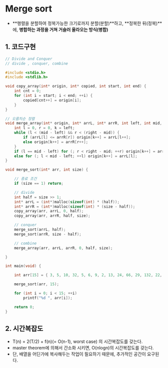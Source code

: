 # Merge sort
  - **행렬을 분할하여 정복가능한 크기로까지 분할(분할)**하고, **정복한 뒤(정복)**에, **병합하는 과정을 거쳐 거슬러 올라오는 방식(병합)**

## 1. 코드구현

```c
// Divide and Conquer
// divide , conquer, combine

#include <stdio.h>
#include <stdlib.h>

void copy_array(int* origin, int* copied, int start, int end) {
	int cnt = 0;
	for (int i = start; i < end; ++i) {
		copied[cnt++] = origin[i];
	}
}

// 오름차순 정렬
void merge_array(int* origin, int* arrL, int* arrR, int left, int mid, int right) {
	int l = 0, r = 0, k = left;
	while (l < (mid - left) && r < (right - mid)) {
		if (arrL[l] <= arrR[r]) origin[k++] = arrL[l++];
		else origin[k++] = arrR[r++];
	}
	if (l == mid - left) for (; r < right - mid; ++r) origin[k++] = arrR[r];
	else for (; l < mid - left; ++l) origin[k++] = arrL[l];
}

void merge_sort(int* arr, int size) {

	// 종료 조건
	if (size == 1) return;

	// divide
	int half = size >> 1;
	int* arrL = (int*)malloc(sizeof(int) * (half));
	int* arrR = (int*)malloc(sizeof(int) * (size - half));
	copy_array(arr, arrL, 0, half);
	copy_array(arr, arrR, half, size);

	// conquer
	merge_sort(arrL, half);
	merge_sort(arrR, size - half);

	// combine
	merge_array(arr, arrL, arrR, 0, half, size);

}

int main(void) {

	int arr[15] = { 3, 5, 10, 32, 5, 6, 9, 2, 13, 24, 66, 29, 132, 22, 1 };

	merge_sort(arr, 15);

	for (int i = 0; i < 15; ++i)
		printf("%d ", arr[i]);

	return 0;
}
```

## 2. 시간복잡도
  - T(n) = 2(T/2) + f(n)(= O(n-1), worst case) 의 시간복잡도를 갖는다.
  - master theorem에 의해서 간소화 시키면, O(nlogn)의 시간복잡도를 갖는다.
  - 단, 배열을 어딘가에 복사해두는 작업이 필요하기 때문에, 추가적인 공간이 요구된다.
